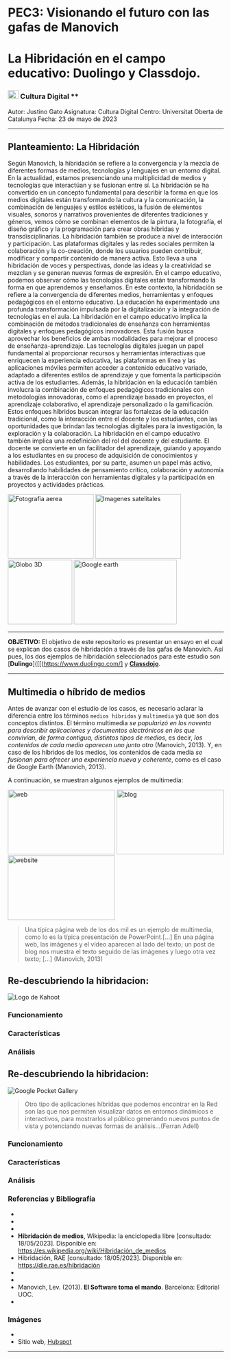 # PEC3: Visionando el futuro con las gafas de Manovich 
# La Hibridación en el campo educativo: Duolingo y Classdojo.

### <image src="/img/Logo_blau_uoc.png" alt="Logo de UOC" width="25px" height="20px" margin="0px"> Cultura Digital **
Autor: Justino Gato
Asignatura: Cultura Digital
Centro: Universitat Oberta de Catalunya
Fecha: 23 de mayo de 2023


---
 
## Planteamiento: La Hibridación

Según Manovich, la hibridación se refiere a la convergencia y la mezcla de diferentes formas de medios, tecnologías y lenguajes en un entorno digital.
En la actualidad, estamos presenciando una multiplicidad de medios y tecnologías que interactúan y se fusionan entre sí. La hibridación se ha convertido en un concepto fundamental para describir la forma en que los medios digitales están transformando la cultura y la comunicación, la combinación de lenguajes y estilos estéticos, la fusión de elementos visuales, sonoros y narrativos provenientes de diferentes tradiciones y géneros, vemos cómo se combinan elementos de la pintura, la fotografía, el diseño gráfico y la programación para crear obras híbridas y transdisciplinarias.
La hibridación también se produce a nivel de interacción y participación. Las plataformas digitales y las redes sociales permiten la colaboración y la co-creación, donde los usuarios pueden contribuir, modificar y compartir contenido de manera activa. Esto lleva a una hibridación de voces y perspectivas, donde las ideas y la creatividad se mezclan y se generan nuevas formas de expresión.
En el campo educativo, podemos observar cómo las tecnologías digitales están transformando la forma en que aprendemos y enseñamos. En este contexto, la hibridación se refiere a la convergencia de diferentes medios, herramientas y enfoques pedagógicos en el entorno educativo. La educación ha experimentado una profunda transformación impulsada por la digitalización y la integración de tecnologías en el aula. La hibridación en el campo educativo implica la combinación de métodos tradicionales de enseñanza con herramientas digitales y enfoques pedagógicos innovadores. Esta fusión busca aprovechar los beneficios de ambas modalidades para mejorar el proceso de enseñanza-aprendizaje. Las tecnologías digitales juegan un papel fundamental al proporcionar recursos y herramientas interactivas que enriquecen la experiencia educativa, las plataformas en línea y las aplicaciones móviles permiten acceder a contenido educativo variado, adaptado a diferentes estilos de aprendizaje y que fomenta la participación activa de los estudiantes.
Además, la hibridación en la educación también involucra la combinación de enfoques pedagógicos tradicionales con metodologías innovadoras, como el aprendizaje basado en proyectos, el aprendizaje colaborativo, el aprendizaje personalizado o la gamificación. Estos enfoques híbridos buscan integrar las fortalezas de la educación tradicional, como la interacción entre el docente y los estudiantes, con las oportunidades que brindan las tecnologías digitales para la investigación, la exploración y la colaboración.
La hibridación en el campo educativo también implica una redefinición del rol del docente y del estudiante. El docente se convierte en un facilitador del aprendizaje, guiando y apoyando a los estudiantes en su proceso de adquisición de conocimientos y habilidades. Los estudiantes, por su parte, asumen un papel más activo, desarrollando habilidades de pensamiento crítico, colaboración y autonomía a través de la interacción con herramientas digitales y la participación en proyectos y actividades prácticas.


<image src="/img/fotografia_aerea.jpg" alt="Fotografia aerea" width="200px" height="150px" caption="blog.foto24.com"> <image src="/img/imagenes_satelitales.jpg" alt="Imagenes satelitales" width="200px" height="150px" caption="agrawdata.com"> <image src="/img/globe_3D.png" alt="Globo 3D" width="150px" height="150px" caption="freepik.es">   <image src="/img/Google_Earth.jpg" alt="Google earth" width="240px" height="150px" caption="lavanguardia.com">
 
---
 
**OBJETIVO:** 
El objetivo de este repositorio es presentar un ensayo en el cual se explican dos casos de hibridación a través de las gafas de Manovich. Así pues, los dos ejemplos de hibridación seleccionados para este estudio son [**Dulingo**]([[(https://www.duolingo.com/] y [**Classdojo**](https://www.classdojo.com/es-es/). 

---
 
## Multimedia o híbrido de medios
 
Antes de avanzar con el estudio de los casos, es necesario aclarar la diferencia entre los términos `medios híbridos` y `multimedia` ya que son dos conceptos distintos. El término multimedia *se popularizó en los noventa para describir aplicaciones y documentos electrónicos en los que convivían, de forma contigua, distintos tipos de medios*, es decir, *los contenidos de cada medio aparecen uno junto otro* (Manovich, 2013). Y, en caso de los híbridos de los medios, los contenidos de cada media *se fusionan para ofrecer una experiencia nueva y coherente*, como es el caso de Google Earth (Manovich, 2013).
 
A continuación, se muestran algunos ejemplos de multimedia:
 
<image src="/img/webs.jpg" alt="web"  width="250px" height="150px">    <image src="/img/bloggerjpg.jpg" alt="blog"  width="250px" height="150px">    <image src="/img/website.png" alt="website" width="250px" height="150px">
 >Una típica página web de los dos mil es un ejemplo de multimedia, como lo es la típica presentación de PowerPoint.[...] En una página web, las imágenes y el vídeo aparecen al lado del texto; un post de blog nos muestra el texto seguido de las imágenes y luego otra vez texto; [...] (Manovich, 2013)
 
## Re-descubriendo la hibridacion: 

<image src="/img/Kahoot_Logo.png" alt="Logo de Kahoot" width="auto" height="auto">



### Funcionamiento
 


### Características
 


### Análisis

 
 
## Re-descubriendo la hibridacion: 

<image src="/img/google_pocket_gallery.jpg" alt="Google Pocket Gallery" width="auto" height="auto">
 
>Otro tipo de aplicaciones híbridas que podemos encontrar en la Red son las que nos permiten visualizar datos en entornos dinámicos e interactivos, para mostrarlos al público generando nuevos puntos de vista y potenciando nuevas formas de anàlisis...(Ferran Adell)


 
### Funcionamiento
 


### Características


 
### Análisis


 
### Referencias y Bibliografía

* 
*
* 
* **Hibridación de medios**, Wikipedia: la enciclopedia libre [consultado: 18/05/2023]. Disponible en: https://es.wikipedia.org/wiki/Hibridación_de_medios
* Hibridación, RAE [consultado: 18/05/2023]. Disponible en: https://dle.rae.es/hibridación
* 
* 
* Manovich, Lev. (2013). **El Software toma el mando**. Barcelona: Editorial UOC.
* 
 
 
### Imágenes
 *
 * Sitio web, [Hubspot](https://blog.hubspot.com/marketing/best-website-designs-list)


----
